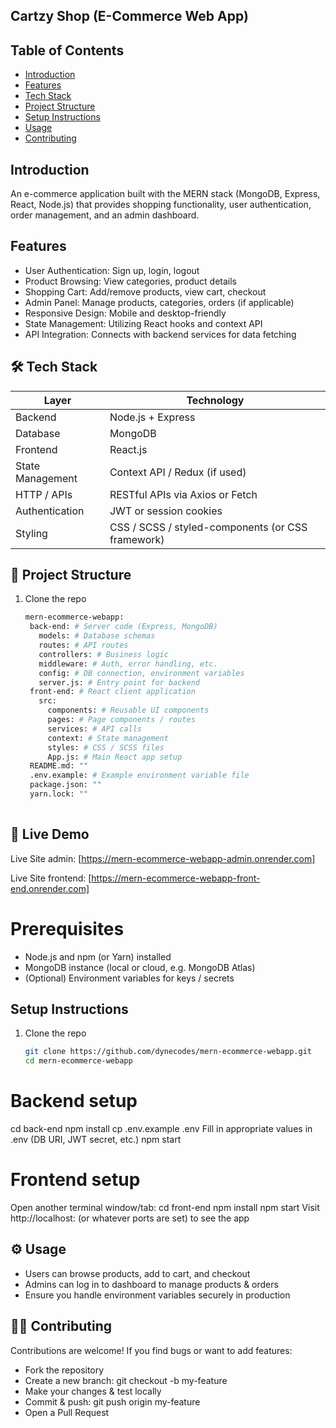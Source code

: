
## Cartzy Shop (E-Commerce Web App)

## Table of Contents
- [Introduction](#introduction)
- [Features](#features)
- [Tech Stack](#tech-stack)
- [Project Structure](#project-structure)
- [Setup Instructions](#setup-instructions)
- [Usage](#usage)
- [Contributing](#contributing)


## Introduction
An e-commerce application built with the MERN stack (MongoDB, Express, React, Node.js) that provides shopping functionality, user authentication, order management, and an admin dashboard.  

## Features
- User Authentication: Sign up, login, logout
- Product Browsing: View categories, product details
- Shopping Cart: Add/remove products, view cart, checkout
- Admin Panel: Manage products, categories, orders (if applicable)
- Responsive Design: Mobile and desktop-friendly
- State Management: Utilizing React hooks and context API 
- API Integration: Connects with backend services for data fetching

## 🛠 Tech Stack

| Layer | Technology |
|-------|-------------|
| Backend | Node.js + Express |
| Database | MongoDB |
| Frontend | React.js |
| State Management | Context API / Redux (if used) |
| HTTP / APIs | RESTful APIs via Axios or Fetch |
| Authentication | JWT or session cookies |
| Styling | CSS / SCSS / styled-components (or CSS framework) |


## 📂 Project Structure
1. Clone the repo  
   ```bash
   mern-ecommerce-webapp:
    back-end: # Server code (Express, MongoDB)
      models: # Database schemas
      routes: # API routes
      controllers: # Business logic
      middleware: # Auth, error handling, etc.
      config: # DB connection, environment variables
      server.js: # Entry point for backend
    front-end: # React client application
      src:
        components: # Reusable UI components
        pages: # Page components / routes
        services: # API calls
        context: # State management
        styles: # CSS / SCSS files
        App.js: # Main React app setup
    README.md: ""
    .env.example: # Example environment variable file
    package.json: ""
    yarn.lock: ""
  

##  🔗 Live Demo
 Live Site admin:  [https://mern-ecommerce-webapp-admin.onrender.com]
 
 Live Site frontend: [https://mern-ecommerce-webapp-front-end.onrender.com]


# Prerequisites
- Node.js and npm (or Yarn) installed  
- MongoDB instance (local or cloud, e.g. MongoDB Atlas)  
- (Optional) Environment variables for keys / secrets  


## Setup Instructions
1. Clone the repo  
   ```bash
   git clone https://github.com/dynecodes/mern-ecommerce-webapp.git
   cd mern-ecommerce-webapp
   
# Backend setup
cd back-end
npm install
cp .env.example .env
Fill in appropriate values in .env (DB URI, JWT secret, etc.)
npm start

# Frontend setup
Open another terminal window/tab:
cd front-end
npm install
npm start
Visit http://localhost: (or whatever ports are set) to see the app


## ⚙ Usage
- Users can browse products, add to cart, and checkout
- Admins can log in to dashboard to manage products & orders
- Ensure you handle environment variables securely in production

## 🧑‍💻 Contributing

Contributions are welcome! If you find bugs or want to add features:

- Fork the repository
- Create a new branch: git checkout -b my-feature
- Make your changes & test locally
- Commit & push: git push origin my-feature
- Open a Pull Request

